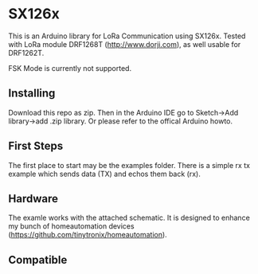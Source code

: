 # SX126x
This is an Arduino library for LoRa Communication using SX126x.
Tested with LoRa module DRF1268T (http://www.dorji.com), as well usable for DRF1262T.

FSK Mode is currently not supported.

## Installing
Download this repo as zip. Then in the Arduino IDE go to Sketch->Add library->add .zip library.
Or please refer to the offical Arduino howto.

## First Steps
The first place to start may be the examples folder. There is a simple rx tx example
which sends data (TX) and echos them back (rx). 

## Hardware
The examle works with the attached schematic. It is designed to enhance my bunch of homeautomation devices (https://github.com/tinytronix/homeautomation). 

## Compatible
